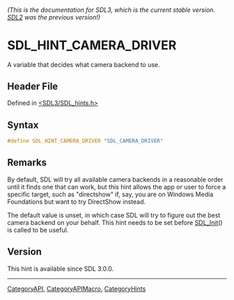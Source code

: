 ###### (This is the documentation for SDL3, which is the current stable version. [SDL2](https://wiki.libsdl.org/SDL2/) was the previous version!)
# SDL_HINT_CAMERA_DRIVER

A variable that decides what camera backend to use.

## Header File

Defined in [<SDL3/SDL_hints.h>](https://github.com/libsdl-org/SDL/blob/main/include/SDL3/SDL_hints.h)

## Syntax

```c
#define SDL_HINT_CAMERA_DRIVER "SDL_CAMERA_DRIVER"
```

## Remarks

By default, SDL will try all available camera backends in a reasonable
order until it finds one that can work, but this hint allows the app or
user to force a specific target, such as "directshow" if, say, you are on
Windows Media Foundations but want to try DirectShow instead.

The default value is unset, in which case SDL will try to figure out the
best camera backend on your behalf. This hint needs to be set before
[SDL_Init](SDL_Init)() is called to be useful.

## Version

This hint is available since SDL 3.0.0.

----
[CategoryAPI](CategoryAPI), [CategoryAPIMacro](CategoryAPIMacro), [CategoryHints](CategoryHints)

